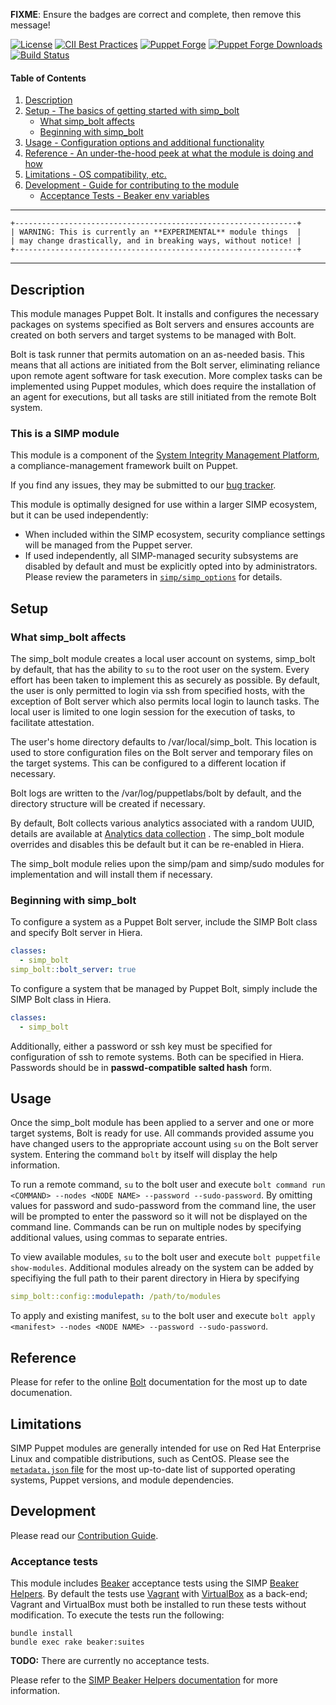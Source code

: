 **FIXME**: Ensure the badges are correct and complete, then remove this message!

[![License](https://img.shields.io/:license-apache-blue.svg)](http://www.apache.org/licenses/LICENSE-2.0.html)
[![CII Best Practices](https://bestpractices.coreinfrastructure.org/projects/73/badge)](https://bestpractices.coreinfrastructure.org/projects/73)
[![Puppet Forge](https://img.shields.io/puppetforge/v/simp/simp_bolt.svg)](https://forge.puppetlabs.com/simp/simp_bolt)
[![Puppet Forge Downloads](https://img.shields.io/puppetforge/dt/simp/simp_bolt.svg)](https://forge.puppetlabs.com/simp/simp_bolt)
[![Build Status](https://travis-ci.org/simp/pupmod-simp-simp_bolt.svg)](https://travis-ci.org/simp/pupmod-simp-simp_bolt)

#### Table of Contents

1. [Description](#description)
2. [Setup - The basics of getting started with simp_bolt](#setup)
    * [What simp_bolt affects](#what-simp_bolt-affects)
    * [Beginning with simp_bolt](#beginning-with-simp_bolt)
3. [Usage - Configuration options and additional functionality](#usage)
4. [Reference - An under-the-hood peek at what the module is doing and how](#reference)
5. [Limitations - OS compatibility, etc.](#limitations)
6. [Development - Guide for contributing to the module](#development)
    * [Acceptance Tests - Beaker env variables](#acceptance-tests)

---

    +---------------------------------------------------------------+
    | WARNING: This is currently an **EXPERIMENTAL** module things  |
    | may change drastically, and in breaking ways, without notice! |
    +---------------------------------------------------------------+

---

## Description

This module manages Puppet Bolt. It installs and configures the necessary 
packages on systems specified as Bolt servers and ensures accounts are created
on both servers and target systems to be managed with Bolt.

Bolt is task runner that permits automation on an as-needed basis. This means
that all actions are initiated from the Bolt server, eliminating reliance upon
remote agent software for task execution. More complex tasks can be implemented
using Puppet modules, which does require the installation of an agent for
executions, but all tasks are still initiated from the remote Bolt system.

### This is a SIMP module

This module is a component of the 
[System Integrity Management Platform](https://simp-project.com), a
compliance-management framework built on Puppet.

If you find any issues, they may be submitted to our [bug
tracker](https://simp-project.atlassian.net/).

This module is optimally designed for use within a larger SIMP ecosystem, but
it can be used independently:

 * When included within the SIMP ecosystem, security compliance settings will
   be managed from the Puppet server.
 * If used independently, all SIMP-managed security subsystems are disabled by
   default and must be explicitly opted into by administrators.  Please review
   the parameters in
   [`simp/simp_options`](https://github.com/simp/pupmod-simp-simp_options) for
   details.

## Setup

### What simp_bolt affects

The simp_bolt module creates a local user account on systems, simp_bolt by 
default, that has the ability to ``su`` to the root user on the system. Every
effort has been taken to implement this as securely as possible. By
default, the user is only permitted to login via ssh from specified hosts, with
the exception of Bolt server which also permits local login to launch tasks. 
The local user is limited to one login session for the execution of tasks, to 
facilitate attestation.

The user's home directory defaults to /var/local/simp_bolt. This location is
used to store configuration files on the Bolt server and temporary files on the
target systems. This can be configured to a different location if necessary.

Bolt logs are written to the /var/log/puppetlabs/bolt by default, and the 
directory structure will be created if necessary.

By default, Bolt collects various analytics associated with a random UUID,
details are available at
[Analytics data collection](https://puppet.com/docs/bolt/latest/bolt_installing.html#concept-8242)
. The simp_bolt module overrides and disables this be default but it can be 
re-enabled in Hiera.

The simp_bolt module relies upon the simp/pam and simp/sudo modules for
implementation and will install them if necessary.

### Beginning with simp_bolt

To configure a system as a Puppet Bolt server, include the SIMP Bolt class and 
specify Bolt server in Hiera.
```yaml
classes:
  - simp_bolt
simp_bolt::bolt_server: true
```

To configure a system that be managed by Puppet Bolt, simply include the SIMP
Bolt class in Hiera.
```yaml
classes:
  - simp_bolt
```

Additionally, either a password or ssh key must be specified for configuration
of ssh to remote systems. Both can be specified in Hiera.  Passwords should be
in **passwd-compatible salted hash** form.

## Usage

Once the simp_bolt module has been applied to a server and one or more target
systems, Bolt is ready for use. All commands provided assume you have changed
users to the appropriate account using `su` on the Bolt server system.
Entering the command `bolt` by itself will display the help information.

To run a remote command, `su` to the bolt user and execute
`bolt command run <COMMAND> --nodes <NODE NAME> --password --sudo-password`.
By omitting values for password and sudo-password from the command line, the
user will be prompted to enter the password so it will not be displayed on the
command line. Commands can be run on multiple nodes by specifying additional 
<NODE NAME> values, using commas to separate entries.

To view available modules, `su` to the bolt user and execute
`bolt puppetfile show-modules`.
Additional modules already on the system can be added by specifiying the full
path to their parent directory in Hiera by specifying
```yaml
simp_bolt::config::modulepath: /path/to/modules
```

To apply and existing manifest, `su` to the bolt user and execute
`bolt apply <manifest> --nodes <NODE NAME> --password --sudo-password`.

## Reference

Please for refer to the online [Bolt](https://puppet.com/docs/bolt/latest/bolt.html)
documentation for the most up to date documenation.

## Limitations

SIMP Puppet modules are generally intended for use on Red Hat Enterprise Linux
and compatible distributions, such as CentOS. Please see the
[`metadata.json` file](./metadata.json) for the most up-to-date list of
supported operating systems, Puppet versions, and module dependencies.

## Development

Please read our [Contribution Guide](http://simp-doc.readthedocs.io/en/stable/contributors_guide/index.html).

### Acceptance tests

This module includes [Beaker](https://github.com/puppetlabs/beaker) acceptance
tests using the SIMP [Beaker Helpers](https://github.com/simp/rubygem-simp-beaker-helpers).
By default the tests use [Vagrant](https://www.vagrantup.com/) with
[VirtualBox](https://www.virtualbox.org) as a back-end; Vagrant and VirtualBox
must both be installed to run these tests without modification. To execute the
tests run the following:

```shell
bundle install
bundle exec rake beaker:suites
```

**TODO:**  There are currently no acceptance tests.  

Please refer to the [SIMP Beaker Helpers documentation](https://github.com/simp/rubygem-simp-beaker-helpers/blob/master/README.md)
for more information.
